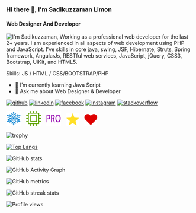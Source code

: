 ### Hi there 👋, I'm Sadikuzzaman Limon
#### Web Designer And Developer

<div align="center">
<img src="https://scontent.xx.fbcdn.net/v/t1.15752-9/323539055_697950735179758_104724761358258606_n.png?stp=dst-png_p206x206&_nc_cat=105&ccb=1-7&_nc_sid=aee45a&_nc_eui2=AeEJWYScX_91YUZPG8g3AW_G67ZOb9SQ3mLrtk5v1JDeYrrnARcTRUbNvQ74gpQRS3kJ6iGgViOmkT-NL7KBLuYY&_nc_ohc=hsEsv2t-njYAX8hD9by&_nc_ad=z-m&_nc_cid=0&_nc_ht=scontent.xx&oh=03_AdQ1U4Je5OmfvtWXAQFHsPdjSAq-f5rU5OMIFN-9pgIVlw&oe=63DBE00A" align="left" style="width: 100%," />
</div>

I'm Sadikuzzaman, Working as a professional web developer for the last 2+ years. I am experienced in all aspects of web development using PHP and JavaScript. I've skills in core java, swing, JSF, Hibernate, Struts, Spring framework, AngularJs, RESTful web services, JavaScript, jQuery, CSS3, Bootstrap, UiKit, and HTML5.


Skills: JS / HTML / CSS/BOOTSTRAP/PHP

- 🌱 I’m currently learning Java Script 
- 💬 Ask me about Web Designer & Developer 


[<img src='https://cdn.jsdelivr.net/npm/simple-icons@3.0.1/icons/github.svg' alt='github' height='40'>](https://github.com/szlimon)  [<img src='https://cdn.jsdelivr.net/npm/simple-icons@3.0.1/icons/linkedin.svg' alt='linkedin' height='40'>](https://www.linkedin.com/in/linkedin.com/in/sz-limon-66285a223/)  [<img src='https://cdn.jsdelivr.net/npm/simple-icons@3.0.1/icons/facebook.svg' alt='facebook' height='40'>](https://www.facebook.com/https://www.facebook.com/sz.limon.1)  [<img src='https://cdn.jsdelivr.net/npm/simple-icons@3.0.1/icons/instagram.svg' alt='instagram' height='40'>](https://www.instagram.com/Sadikuzzmana/)  [<img src='https://cdn.jsdelivr.net/npm/simple-icons@3.0.1/icons/stackoverflow.svg' alt='stackoverflow' height='40'>](https://stackoverflow.com/users/sadikuzzaman)  

<a href='https://archiveprogram.github.com/'><img src='https://raw.githubusercontent.com/acervenky/animated-github-badges/master/assets/acbadge.gif' width='40' height='40'></a> <a href='https://docs.github.com/en/developers'><img src='https://raw.githubusercontent.com/acervenky/animated-github-badges/master/assets/devbadge.gif' width='40' height='40'></a> <a href='https://github.com/pricing'><img src='https://raw.githubusercontent.com/acervenky/animated-github-badges/master/assets/pro.gif' width='40' height='40'></a> <a href='https://stars.github.com/'><img src='https://raw.githubusercontent.com/acervenky/animated-github-badges/master/assets/starbadge.gif' width='35' height='35'></a> <a href='https://docs.github.com/en/github/supporting-the-open-source-community-with-github-sponsors'><img src='https://raw.githubusercontent.com/acervenky/animated-github-badges/master/assets/sponsorbadge.gif' width='35' height='35'></a> 

[![trophy](https://github-profile-trophy.vercel.app/?username=szlimon)](https://github.com/ryo-ma/github-profile-trophy)

[![Top Langs](https://github-readme-stats.vercel.app/api/top-langs/?username=szlimon)](https://github.com/anuraghazra/github-readme-stats)

![GitHub stats](https://github-readme-stats.vercel.app/api?username=szlimon&show_icons=true&count_private=true)  

![GitHub Activity Graph](https://activity-graph.herokuapp.com/graph?username=szlimon)  

![GitHub metrics](https://metrics.lecoq.io/szlimon)  

![GitHub streak stats](https://streak-stats.demolab.com/?user=szlimon)  

![Profile views](https://gpvc.arturio.dev/szlimon)  
